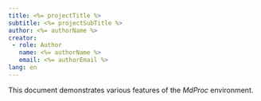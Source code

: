 ```yaml
---
title: <%= projectTitle %>
subtitle: <%= projectSubTitle %>
author: <%= authorName %>
creator:
 - role: Author
   name: <%= authorName %>
   email: <%= authorEmail %>
lang: en
---
```


This document demonstrates various features of the _MdProc_ environment.

<!-- #include inc/includes.md -->

<!-- #include inc/images.md -->

<!-- #include inc/query.md -->

<!-- #include inc/graph.md --> 

<!-- #include inc/links.md -->

<!-- #include inc/states.md -->
